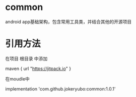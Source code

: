 # common
android app基础架构，包含常用工具类，并结合其他的开源项目
# 引用方法
在项目 根目录 中添加

 maven {
            url "https://jitpack.io"
        }
        
 在moudle中
 
 implementation 'com.github.jokeryubo:common:1.0.1'
